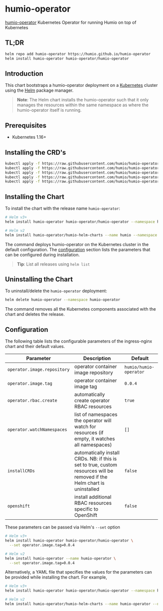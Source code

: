 # humio-operator

[humio-operator](https://github.com/humio/humio-operator) Kubernetes Operator for running Humio on top of Kubernetes

## TL;DR

```bash
helm repo add humio-operator https://humio.github.io/humio-operator
helm install humio-operator humio-operator/humio-operator
```

## Introduction

This chart bootstraps a humio-operator deployment on a [Kubernetes](http://kubernetes.io) cluster using the [Helm](https://helm.sh) package manager.

> **Note**: The Helm chart installs the humio-operator such that it only manages the resources within the same namespace as where the humio-operator itself is running.

## Prerequisites

- Kubernetes 1.16+

## Installing the CRD's

```bash
kubectl apply -f https://raw.githubusercontent.com/humio/humio-operator/master/deploy/crds/core.humio.com_humioclusters_crd.yaml
kubectl apply -f https://raw.githubusercontent.com/humio/humio-operator/master/deploy/crds/core.humio.com_humioexternalclusters_crd.yaml
kubectl apply -f https://raw.githubusercontent.com/humio/humio-operator/master/deploy/crds/core.humio.com_humioingesttokens_crd.yaml
kubectl apply -f https://raw.githubusercontent.com/humio/humio-operator/master/deploy/crds/core.humio.com_humioparsers_crd.yaml
kubectl apply -f https://raw.githubusercontent.com/humio/humio-operator/master/deploy/crds/core.humio.com_humiorepositories_crd.yaml
```

## Installing the Chart

To install the chart with the release name `humio-operator`:

```bash
# Helm v3+
helm install humio-operator humio-operator/humio-operator --namespace humio-operator -f values.yaml

# Helm v2
helm install humio-operator/humio-helm-charts --name humio --namespace humio-operator -f values.yaml
```

The command deploys humio-operator on the Kubernetes cluster in the default configuration. The [configuration](#configuration) section lists the parameters that can be configured during installation.

> **Tip**: List all releases using `helm list`

## Uninstalling the Chart

To uninstall/delete the `humio-operator` deployment:

```bash
helm delete humio-operator --namespace humio-operator
```

The command removes all the Kubernetes components associated with the chart and deletes the release.

## Configuration

The following table lists the configurable parameters of the ingress-nginx chart and their default values.

Parameter | Description | Default
--- | --- | ---
`operator.image.repository` | operator container image repository | `humio/humio-operator`
`operator.image.tag` | operator container image tag | `0.0.4`
`operator.rbac.create` | automatically create operator RBAC resources | `true`
`operator.watchNamespaces` | list of namespaces the operator will watch for resources (if empty, it watches all namespaces) | `[]`
`installCRDs` | automatically install CRDs. NB: if this is set to true, custom resources will be removed if the Helm chart is uninstalled | `false`
`openshift` | install additional RBAC resources specific to OpenShift | `false`

These parameters can be passed via Helm's `--set` option

```bash
# Helm v3+
helm install humio-operator humio-operator/humio-operator \
  --set operator.image.tag=0.0.4

# Helm v2
helm install humio-operator --name humio-operator \
  --set operator.image.tag=0.0.4
```

Alternatively, a YAML file that specifies the values for the parameters can be provided while installing the chart. For example,

```bash
# Helm v3+
helm install humio-operator humio-operator/humio-operator --namespace humio-operator -f values.yaml

# Helm v2
helm install humio-operator/humio-helm-charts --name humio-operator --namespace humio-operator -f values.yaml
```
